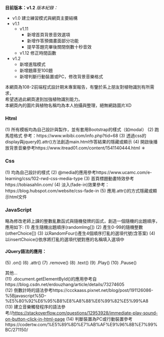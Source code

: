 **目前版本：v1.2** 
*版本紀錄：*  
* v1.0  建立練習模式與網頁主要結構  
* v1.1  
    * v1.11  
      * 新增首頁背景音效選項  
      * 新增作答預備畫面部分功能 
      * 提早答題完畢後關閉倒數十秒音效
    * v1.12  修正時間函數  
* v1.2  
  * 新增進階模式  
  * 新增題庫至100題
  * 新增判斷行動裝置或PC，修改背景音樂格式  

本網頁為108-2前端程式設計期末專案報告，有鑒於系上朋友對植物識別有所需求，  
希望透過此網頁達到加強植物識別能力。  
本網頁內的圖片與植物名稱均為本人拍攝與整理，絕無網路圖片XD  

<h3>Html</h3>  
(1) 所有模板均為自己設計與製作，並有套用Bootstrap的樣式（如modal）  
(2) 跑馬燈格式 參考：https://www.wibibi.com/info.php?tid=68  
(3) 透過css的display與jquery的.attr()方法創造main.html作答結果的隱藏或顯示  
(4) 開啟後播放背景音樂參考https://www.itread01.com/content/1541140444.html  
  ＊

<h3>Css</h3>  
(1) 均為自己設計的樣式  
(2) @media的應用參考https://www.ucamc.com/e-learning/css/102-rwd-css-media-type  
(3) 首頁標題動畫特效參考https://tobiasahlin.com/  
(4) 淡入(fade-in)效果參考：https://blog.hubspot.com/website/css-fade-in  
(5) 應用.attr()的方式隱藏或顯示html文件  

<h3>JavaScript</h3>  
略為修改老師上課的整數亂數函式與隨機發牌的函式，創造一個隨機的出題順序，應用如下:  
(1) 產生隨機出題順序(randomImg[])  
(2) 產生0-99的隨機整數(otherChoice[])  
(3) 以RandomFour()產生4個順序打亂的選項代號(含答案)  
(4) 以insertChoice()依序將打亂的選項代號對應的名稱填入選項中  

<h4>JQuery語法的應用：</h4>  
(5) .on()  
(6) .attr()  
(7) .remove()  
(8) .text()
(9) .Play()  
(10) .Pause()  
  
其他...  
(11) .document.getElementById()的應用參考自https://blog.csdn.net/erdouzhang/article/details/73274605  
(12) 倒數計時的語法參考https://ccckaass.pixnet.net/blog/post/191126086-%5Bjavascript%5D-%E5%80%92%E6%95%B8%E8%A8%88%E6%99%82%E5%99%A8  
(13) 建立音樂觸發程序的語法參考//https://stackoverflow.com/questions/12953928/immediate-play-sound-on-button-click-in-html-page
(14) 判斷裝置為PC或行動裝置參考https://codertw.com/%E5%89%8D%E7%AB%AF%E9%96%8B%E7%99%BC/271150/  

